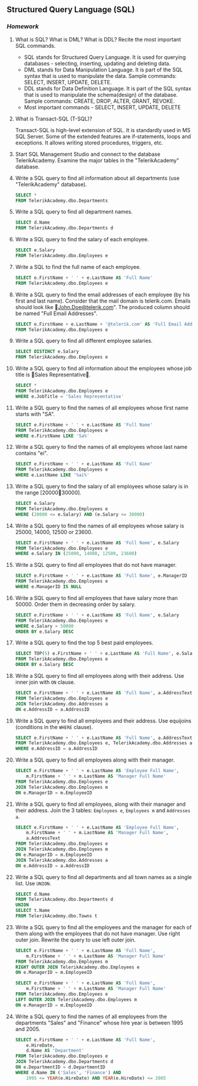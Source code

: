 ## Structured Query Language (SQL)
### _Homework_

1.	What is SQL? What is DML? What is DDL? Recite the most important SQL commands.

    * SQL stands for Structured Query Language. It is used for querying databases - selecting, inserting, updating and deleting data.
    * DML stands for Data Manipulation Language. It is part of the SQL syntax that is used to manipulate the data. Sample commands: SELECT, INSERT, UPDATE, DELETE.
    * DDL stands for Data Definition Language. It is part of the SQL syntax that is used to manipulate the schema(design) of the database. Sample commands: CREATE, DROP, ALTER, GRANT, REVOKE.
    * Most important commands - SELECT, INSERT, UPDATE, DELETE

2.	What is Transact-SQL (T-SQL)?

    Transact-SQL is high-level extension of SQL. It is standardly used in MS SQL Server. Some of the extended features are if-statements, loops and exceptions. It allows writing stored procedures, triggers, etc.

3.	Start SQL Management Studio and connect to the database TelerikAcademy. Examine the major tables in the "TelerikAcademy" database.

4.	Write a SQL query to find all information about all departments (use "TelerikAcademy" database).

    ```SQL
    SELECT * 
    FROM TelerikAcademy.dbo.Departments
    ```


5.	Write a SQL query to find all department names.

    ```SQL
    SELECT d.Name 
    FROM TelerikAcademy.dbo.Departments d
    ```

6.	Write a SQL query to find the salary of each employee.

    ```SQL
    SELECT e.Salary 
    FROM TelerikAcademy.dbo.Employees e
    ```
    
7.	Write a SQL to find the full name of each employee.
    
    ```SQL
    SELECT e.FirstName + ' ' + e.LastName AS 'Full Name' 
    FROM TelerikAcademy.dbo.Employees e
    ```
    
8.	Write a SQL query to find the email addresses of each employee (by his first and last name). Consider that the mail domain is telerik.com. Emails should look like John.Doe@telerik.com". The produced column should be named "Full Email Addresses".

    ```SQL
    SELECT e.FirstName + e.LastName + '@telerik.com' AS 'Full Email Addresses'
    FROM TelerikAcademy.dbo.Employees e
    ```
    
9.	Write a SQL query to find all different employee salaries.

    ```SQL
    SELECT DISTINCT e.Salary 
    FROM TelerikAcademy.dbo.Employees e
    ```
    
10.	Write a SQL query to find all information about the employees whose job title is Sales Representative.
    
    ```SQL
    SELECT *
    FROM TelerikAcademy.dbo.Employees e
    WHERE e.JobTitle = 'Sales Representative'
    ```
11.	Write a SQL query to find the names of all employees whose first name starts with "SA".

    ```SQL
    SELECT e.FirstName + ' ' + e.LastName AS 'Full Name'
    FROM TelerikAcademy.dbo.Employees e
    WHERE e.FirstName LIKE 'Sa%'
    ```
    
12.	Write a SQL query to find the names of all employees whose last name contains "ei".

    ```SQL
    SELECT e.FirstName + ' ' + e.LastName AS 'Full Name'
    FROM TelerikAcademy.dbo.Employees e
    WHERE e.LastName LIKE '%ai%'
    ```

13.	Write a SQL query to find the salary of all employees whose salary is in the range [2000030000].

    ```SQL
    SELECT e.Salary
    FROM TelerikAcademy.dbo.Employees e
    WHERE (20000 <= e.Salary) AND (e.Salary <= 30000)
    ```

14.	Write a SQL query to find the names of all employees whose salary is 25000, 14000, 12500 or 23600.

    ```SQL
    SELECT e.FirstName + ' ' + e.LastName AS 'Full Name', e.Salary
    FROM TelerikAcademy.dbo.Employees e
    WHERE e.Salary IN (25000, 14000, 12500, 23600)
    ```
    
15.	Write a SQL query to find all employees that do not have manager.

    ```SQL
    SELECT e.FirstName + ' ' + e.LastName AS 'Full Name', e.ManagerID
    FROM TelerikAcademy.dbo.Employees e
    WHERE e.ManagerID IS NULL
    ```
    
16.	Write a SQL query to find all employees that have salary more than 50000. Order them in decreasing order by salary.

    ```SQL
    SELECT e.FirstName + ' ' + e.LastName AS 'Full Name', e.Salary
    FROM TelerikAcademy.dbo.Employees e
    WHERE e.Salary > 50000
    ORDER BY e.Salary DESC
    ```
    
17.	Write a SQL query to find the top 5 best paid employees.

    ```SQL
    SELECT TOP(5) e.FirstName + ' ' + e.LastName AS 'Full Name', e.Salary
    FROM TelerikAcademy.dbo.Employees e
    ORDER BY e.Salary DESC
    ```

18.	Write a SQL query to find all employees along with their address. Use inner join with `ON` clause.

    ```SQL
    SELECT e.FirstName + ' ' + e.LastName AS 'Full Name', a.AddressText
    FROM TelerikAcademy.dbo.Employees e
	JOIN TelerikAcademy.dbo.Addresses a
	ON e.AddressID = a.AddressID
    ```
    
19.	Write a SQL query to find all employees and their address. Use equijoins (conditions in the `WHERE` clause).

    ```SQL
    SELECT e.FirstName + ' ' + e.LastName AS 'Full Name', a.AddressText
    FROM TelerikAcademy.dbo.Employees e, TelerikAcademy.dbo.Addresses a
	WHERE e.AddressID = a.AddressID
    ```
    
20.	Write a SQL query to find all employees along with their manager.

    ```SQL
    SELECT e.FirstName + ' ' + e.LastName AS 'Employee Full Name', 
		m.FirstName + ' ' + m.LastName AS 'Manager Full Name'
    FROM TelerikAcademy.dbo.Employees e 
    JOIN TelerikAcademy.dbo.Employees m
	ON e.ManagerID = m.EmployeeID
    ```
    
21.	Write a SQL query to find all employees, along with their manager and their address. Join the 3 tables: `Employees e`, `Employees m` and `Addresses a`.

    ```SQL
    SELECT e.FirstName + ' ' + e.LastName AS 'Employee Full Name', 
		m.FirstName + ' ' + m.LastName AS 'Manager Full Name',
		a.AddressText
    FROM TelerikAcademy.dbo.Employees e 
	JOIN TelerikAcademy.dbo.Employees m
	ON e.ManagerID = m.EmployeeID
	JOIN TelerikAcademy.dbo.Addresses a
	ON e.AddressID = a.AddressID

    ```
    
22.	Write a SQL query to find all departments and all town names as a single list. Use `UNION`.

    ```SQL
    SELECT d.Name
    FROM TelerikAcademy.dbo.Departments d
    UNION
    SELECT t.Name
    FROM TelerikAcademy.dbo.Towns t
    ```
23.	Write a SQL query to find all the employees and the manager for each of them along with the employees that do not have manager. Use right outer join. Rewrite the query to use left outer join.

    ```SQL
    SELECT e.FirstName + ' ' + e.LastName AS 'Full Name',
		m.FirstName + ' ' + m.LastName AS 'Manager Full Name'
	FROM TelerikAcademy.dbo.Employees m
	RIGHT OUTER JOIN TelerikAcademy.dbo.Employees e
	ON e.ManagerID = m.EmployeeID
    ```

    ```SQL
    SELECT e.FirstName + ' ' + e.LastName AS 'Full Name',
		m.FirstName + ' ' + m.LastName AS 'Manager Full Name'
	FROM TelerikAcademy.dbo.Employees e
	LEFT OUTER JOIN TelerikAcademy.dbo.Employees m
	ON e.ManagerID = m.EmployeeID
    ```
    
24.	Write a SQL query to find the names of all employees from the departments "Sales" and "Finance" whose hire year is between 1995 and 2005.

    ```SQL
    SELECT e.FirstName + ' ' + e.LastName AS 'Full Name', 
		e.HireDate, 
		d.Name AS 'Department'
	FROM TelerikAcademy.dbo.Employees e
    JOIN TelerikAcademy.dbo.Departments d
    ON e.DepartmentID = d.DepartmentID
	WHERE d.Name IN ('Sales', 'Finance') AND
		1995 <= YEAR(e.HireDate) AND YEAR(e.HireDate) <= 2005
    ```
